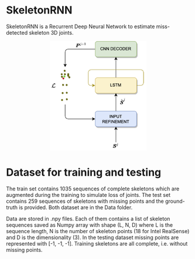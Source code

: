 # SkeletonRNN

<p>
SkeletonRNN is a Recurrent Deep Neural Network to estimate miss-detected skeleton 3D joints.  
</p>

<p style="text-align: center">
    <img src="images/architecture.png" style="height: 300px">
</p>

# Dataset for training and testing

<p>
The train set contains 1035 sequences of 
complete skeletons which are augmented during 
the training to simulate loss of joints. The test 
set contains 259 sequences of skeletons 
with missing points and the ground-truth is 
provided. Both dataset are in the Data folder.

Data are stored in .npy files. 
Each of them contains a list of skeleton 
sequences saved as Numpy array 
with shape (L, N, D) where L is the sequence 
length, N is the number of skeleton 
points (18 for Intel RealSense) and D is the 
dimensionality (3). In the testing dataset 
missing points are represented with [-1, -1, -1]. 
Training skeletons are all complete, 
i.e. without missing points.
</p>